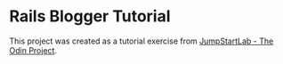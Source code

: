 # Rails Blogger Tutorial

This project was created as a tutorial exercise from [JumpStartLab - The Odin Project](http://tutorials.jumpstartlab.com/).
